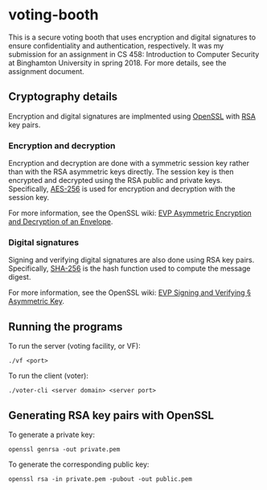 
# voting-booth #

This is a secure voting booth that uses encryption and digital signatures to ensure confidentiality and authentication, respectively. It was my submission for an assignment in CS 458: Introduction to Computer Security at Binghamton University in spring 2018. For more details, see the assignment document.

## Cryptography details ##

Encryption and digital signatures are implmented using [OpenSSL](https://www.openssl.org) with [RSA](https://en.wikipedia.org/wiki/RSA_(cryptosystem)) key pairs.

### Encryption and decryption ###

Encryption and decryption are done with a symmetric session key rather than with the RSA asymmetric keys directly. The session key is then encrypted and decrypted using the RSA public and private keys. Specifically, [AES-256](https://en.wikipedia.org/wiki/Advanced_Encryption_Standard) is used for encryption and decryption with the session key.

For more information, see the OpenSSL wiki: [EVP Asymmetric Encryption and Decryption of an Envelope](https://wiki.openssl.org/index.php/EVP_Asymmetric_Encryption_and_Decryption_of_an_Envelope).

### Digital signatures ###

Signing and verifying digital signatures are also done using RSA key pairs. Specifically, [SHA-256](https://en.wikipedia.org/wiki/SHA-2) is the hash function used to compute the message digest.

For more information, see the OpenSSL wiki: [EVP Signing and Verifying § Asymmetric Key](https://wiki.openssl.org/index.php/EVP_Signing_and_Verifying#Asymmetric_Key).

## Running the programs ##

To run the server (voting facility, or VF):

    ./vf <port>

To run the client (voter):

    ./voter-cli <server domain> <server port>

## Generating RSA key pairs with OpenSSL ##

To generate a private key:

    openssl genrsa -out private.pem

To generate the corresponding public key:

    openssl rsa -in private.pem -pubout -out public.pem
